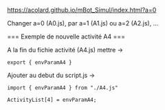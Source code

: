 https://acolard.github.io/mBot_Simul/index.html?a=0

Changer a=0 (A0.js), par a=1 (A1.js) ou a=2 (A2.js), ...

=== Exemple de nouvelle activité A4 ===
  
  A la fin du fichie activité (A4.js) mettre ->
    
    export { envParamA4 }
  
  Ajouter au debut du script.js ->
    
    import { envParamA4 } from "./A4.js"
  
    ActivityList[4] = envParamA4;
                                    

